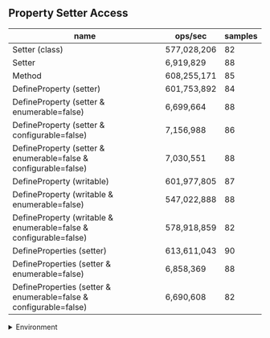 ## Property Setter Access

|name|ops/sec|samples|
|-|-|-|
|Setter (class)|577,028,206|82|
|Setter|6,919,829|88|
|Method|608,255,171|85|
|DefineProperty (setter)|601,753,892|84|
|DefineProperty (setter & enumerable=false)|6,699,664|88|
|DefineProperty (setter & configurable=false)|7,156,988|86|
|DefineProperty (setter & enumerable=false & configurable=false)|7,030,551|88|
|DefineProperty (writable)|601,977,805|87|
|DefineProperty (writable & enumerable=false)|547,022,888|88|
|DefineProperty (writable & enumerable=false & configurable=false)|578,918,859|82|
|DefineProperties (setter)|613,611,043|90|
|DefineProperties (setter & enumerable=false)|6,858,369|88|
|DefineProperties (setter & enumerable=false & configurable=false)|6,690,608|82|


<details>
<summary>Environment</summary>

* __Machine:__ linux x64 | 2 vCPUs | 6.8GB Mem
* __Run:__ Tue Oct 24 2023 17:22:34 GMT+0000 (Coordinated Universal Time)
</details>

<!--
{"environment":{"platform":"linux","arch":"x64","cpus":2,"totalMemory":6.7597503662109375},"benchmarks":[{"name":"Setter (class)","opsSec":577028205.5777212,"samples":6},{"name":"Setter","opsSec":6919828.681451643,"samples":5},{"name":"Method","opsSec":608255171.4853059,"samples":7},{"name":"DefineProperty (setter)","opsSec":601753891.741546,"samples":7},{"name":"DefineProperty (setter & enumerable=false)","opsSec":6699663.94107509,"samples":6},{"name":"DefineProperty (setter & configurable=false)","opsSec":7156988.354810344,"samples":4},{"name":"DefineProperty (setter & enumerable=false & configurable=false)","opsSec":7030551.086212336,"samples":4},{"name":"DefineProperty (writable)","opsSec":601977805.4980131,"samples":8},{"name":"DefineProperty (writable & enumerable=false)","opsSec":547022888.0012769,"samples":4},{"name":"DefineProperty (writable & enumerable=false & configurable=false)","opsSec":578918859.1201353,"samples":7},{"name":"DefineProperties (setter)","opsSec":613611042.9650189,"samples":8},{"name":"DefineProperties (setter & enumerable=false)","opsSec":6858369.186606696,"samples":6},{"name":"DefineProperties (setter & enumerable=false & configurable=false)","opsSec":6690607.981309037,"samples":6}]}-->
